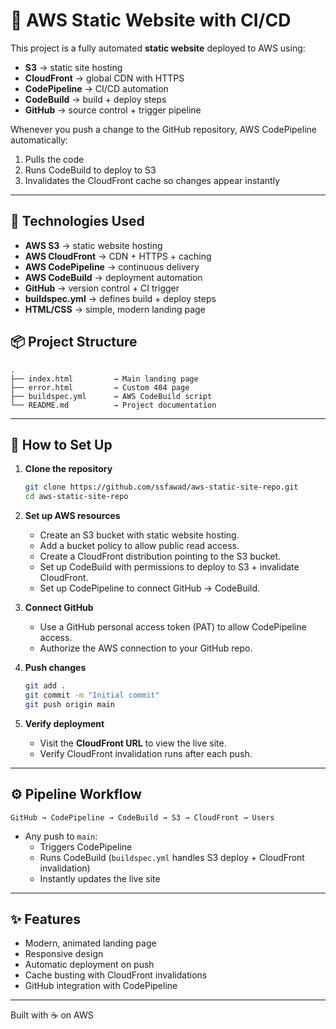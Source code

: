 
# 🚀 AWS Static Website with CI/CD

This project is a fully automated **static website** deployed to AWS using:

- **S3** → static site hosting  
- **CloudFront** → global CDN with HTTPS  
- **CodePipeline** → CI/CD automation  
- **CodeBuild** → build + deploy steps  
- **GitHub** → source control + trigger pipeline

Whenever you push a change to the GitHub repository, AWS CodePipeline automatically:
1. Pulls the code
2. Runs CodeBuild to deploy to S3
3. Invalidates the CloudFront cache so changes appear instantly

---

## 🌟 Technologies Used

- **AWS S3** → static website hosting  
- **AWS CloudFront** → CDN + HTTPS + caching  
- **AWS CodePipeline** → continuous delivery  
- **AWS CodeBuild** → deployment automation  
- **GitHub** → version control + CI trigger  
- **buildspec.yml** → defines build + deploy steps  
- **HTML/CSS** → simple, modern landing page


## 📦 Project Structure

```
.
├── index.html         → Main landing page
├── error.html         → Custom 404 page
├── buildspec.yml      → AWS CodeBuild script
└── README.md          → Project documentation
```

---

## 🚀 How to Set Up

1. **Clone the repository**
   ```bash
   git clone https://github.com/ssfawad/aws-static-site-repo.git
   cd aws-static-site-repo
   ```

2. **Set up AWS resources**
   - Create an S3 bucket with static website hosting.
   - Add a bucket policy to allow public read access.
   - Create a CloudFront distribution pointing to the S3 bucket.
   - Set up CodeBuild with permissions to deploy to S3 + invalidate CloudFront.
   - Set up CodePipeline to connect GitHub → CodeBuild.

3. **Connect GitHub**
   - Use a GitHub personal access token (PAT) to allow CodePipeline access.
   - Authorize the AWS connection to your GitHub repo.

4. **Push changes**
   ```bash
   git add .
   git commit -m "Initial commit"
   git push origin main
   ```

5. **Verify deployment**
   - Visit the **CloudFront URL** to view the live site.
   - Verify CloudFront invalidation runs after each push.

---

## ⚙️ Pipeline Workflow

```
GitHub → CodePipeline → CodeBuild → S3 → CloudFront → Users
```

- Any push to `main`:
  - Triggers CodePipeline
  - Runs CodeBuild (`buildspec.yml` handles S3 deploy + CloudFront invalidation)
  - Instantly updates the live site

---

## ✨ Features

- Modern, animated landing page
- Responsive design
- Automatic deployment on push
- Cache busting with CloudFront invalidations
- GitHub integration with CodePipeline

---

Built with ☕ on AWS